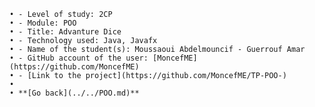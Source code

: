 ﻿    • - Level of study: 2CP
    • - Module: POO
    • - Title: Advanture Dice
    • - Technology used: Java, Javafx
    • - Name of the student(s): Moussaoui Abdelmouncif - Guerrouf Amar
    • - GitHub account of the user: [MoncefME](https://github.com/MoncefME)
    • - [Link to the project](https://github.com/MoncefME/TP-POO-)
    • 
    • **[Go back](../../POO.md)**
